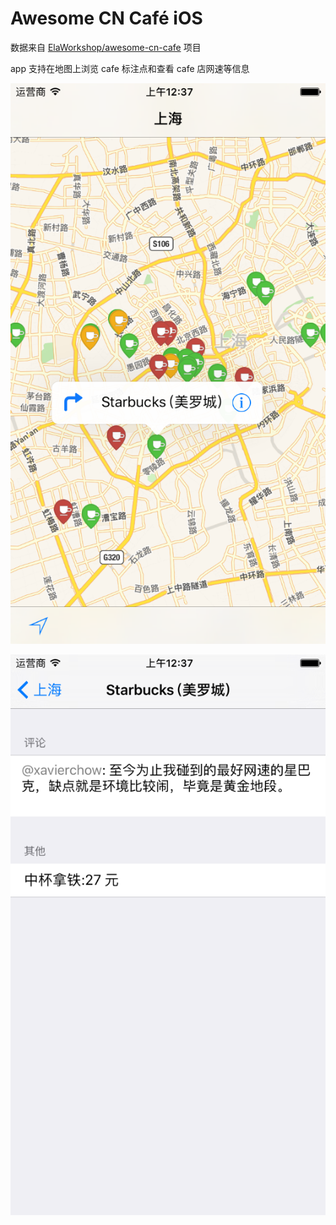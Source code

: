 # Awesome CN Café iOS
数据来自 [ElaWorkshop/awesome-cn-cafe](https://github.com/ElaWorkshop/awesome-cn-cafe) 项目

app 支持在地图上浏览 cafe 标注点和查看 cafe 店网速等信息

![annotations](./screenshots/annotations.png)

![detail](./screenshots/detail.png)